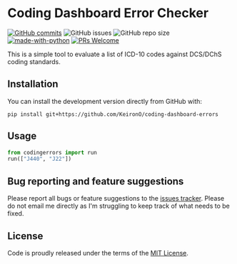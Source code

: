 # Coding Dashboard Error Checker

[![GitHub commits](https://badgen.net/github/commits/KeironO/coding-dashboard-errors/main)](https://GitHub.com/KeironO/coding-dashboard-errors/main/commit/)
![GitHub issues](https://img.shields.io/github/issues/KeironO/coding-dashboard-errors)
![GitHub repo size](https://img.shields.io/github/repo-size/KeironO/coding-dashboard-errors)
[![made-with-python](https://img.shields.io/badge/Made%20with-Python-1f425f.svg)](https://www.python.org/)
[![PRs Welcome](https://img.shields.io/badge/PRs-welcome-brightgreen.svg?style=flat-square)](http://makeapullrequest.com)

This is a simple tool to evaluate a list of ICD-10 codes against DCS/DChS coding standards.

## Installation

You can install the development version directly from GitHub with:

```
pip install git+https://github.com/KeironO/coding-dashboard-errors

```

## Usage

```python
from codingerrors import run
run(["J440", "J22"])
```

## Bug reporting and feature suggestions

Please report all bugs or feature suggestions to the [issues tracker](https://www.github.com/KeironO/coding-dashboard-errors/issues). Please do not email me directly as I'm struggling to keep track of what needs to be fixed.

## License
Code is proudly released under the terms of the [MIT License](https://raw.githubusercontent.com/KeironO/coding-dashboard-errors/main/LICENSE).

